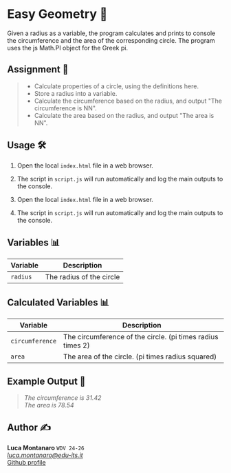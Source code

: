 # Easy Geometry 📐

Given a radius as a variable, the program calculates and prints to console the circumference and the area of the corresponding circle. The program uses the js Math.PI object for the Greek pi.

## Assignment 📝
> - Calculate properties of a circle, using the definitions here.
> - Store a radius into a variable.
> - Calculate the circumference based on the radius, and output "The circumference is NN".
> - Calculate the area based on the radius, and output "The area is NN".

## Usage 🛠️

1. Open the local `index.html` file in a web browser.
2. The script in `script.js` will run automatically and log the main outputs to the console.

1. Open the local `index.html` file in a web browser.
2. The script in `script.js` will run automatically and log the main outputs to the console.

## Variables 📊

| Variable | Description            |
|----------|------------------------|
| `radius` | The radius of the circle |

## Calculated Variables 📊

| Variable       | Description                                      |
|----------------|--------------------------------------------------|
| `circumference`| The circumference of the circle. (pi times radius times 2) |
| `area`         | The area of the circle. (pi times radius squared) |

## Example Output 📜

>*The circumference is 31.42*  
>*The area is 78.54*

## Author ✍️

**Luca Montanaro** `WDV 24-26`  
*luca.montanaro@edu-its.it*  
[Github profile](https://github.com/LucaM0nt)
